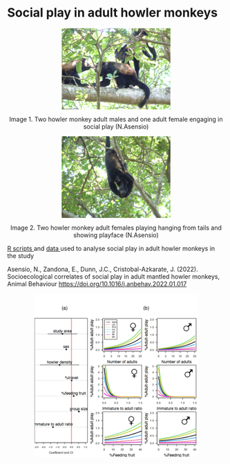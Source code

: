# Social play in adult howler monkeys

<p align="center">
<img src="figures/two adult males and one adult female playing.png" width="50%" alt="" class="center" align="middle" alt="howler adult monkeys playing">
</center>
<p>    
<p align="center">
Image 1. Two howler monkey adult males and one adult female engaging in social play (N.Asensio)    
</p> 

<p align="center">
<img src="two females playing.JPG" width="50%" alt="" class="center" align="middle" alt="howler adult monkeys playing">
</center>
<p>    
<p align="center">
Image 2. Two howler monkey adult females playing hanging from tails and showing playface (N.Asensio)    
</p> 

    
<a href="https://github.com/norberello/social-play-in-adult-howler-monkeys/blob/main/social%20adult%20play%20in%20howler%20monkeys%20study%20RScripts%20.ipynb"> R scripts </a> and <a href="https://github.com/norberello/social-play-in-adult-howler-monkeys/tree/main/data"> data </a> used to analyse social play in adult howler monkeys in the study 

Asensio, N., Zandona, E., Dunn, J.C., Cristobal-Azkarate, J. (2022). Socioecological correlates of social play in adult mantled howler monkeys, Animal Behaviour https://doi.org/10.1016/j.anbehav.2022.01.017
    
<p align="center">
<img src="/figures/figure play and correlates.png" width="75%" alt="" class="center" align="middle" alt="figure play correlates">
</center>




